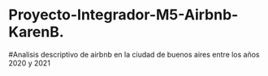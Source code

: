 # Proyecto-Integrador-M5-Airbnb-KarenB.

#Analisis descriptivo de airbnb en la ciudad de buenos aires entre los años 2020 y 2021
